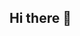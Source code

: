 ## Hi there 👋

<!--
**XianzhenHe/XianzhenHe** is a ✨ _special_ ✨ repository because its `README.md` (this file) appears on your GitHub profile.

Here are some ideas to get you started:

- 🔭 I’m currently having college on The Ohio State University.
- 🌱 I’m currently learning Information Systems and Economics.
- 👯 I’m looking to collaborate on intership.
- 🤔 I’m looking for help with ...
- 💬 Ask me about ...
- 📫 How to reach me: ...
- 😄 Pronouns: ...
- ⚡ Fun fact: ...
-->
